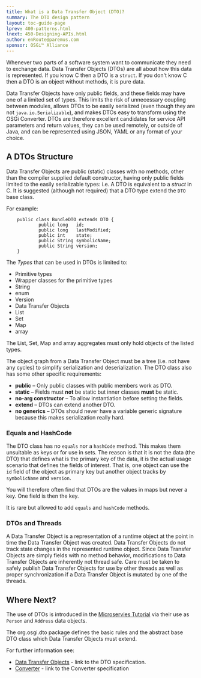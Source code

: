```yaml
---
title: What is a Data Transfer Object (DTO)?
summary: The DTO design pattern
layout: toc-guide-page
lprev: 400-patterns.html 
lnext: 450-Designing-APIs.html 
author: enRoute@paremus.com
sponsor: OSGi™ Alliance   
---
```


Whenever two parts of a software system want to communicate they need to exchange data. Data Transfer Objects (DTOs) are all about how this data is represented. If you know C then a DTO is a `struct`. If you don't know C then a DTO is an object without methods, it is pure data.

Data Transfer Objects have only public fields, and these fields may have one of a limited set of types. This limits the risk of unnecessary coupling between modules, allows DTOs to be easily serialized (even though they are not `java.io.Serializable`), and makes DTOs easy to transform using the OSGi Converter. DTOs are therefore excellent candidates for service API parameters and return values, they can be used remotely, or outside of Java, and can be represented using JSON, YAML or any format of your choice. 


## A DTOs Structure

Data Transfer Objects are public (static) classes with no methods, other than the compiler supplied default constructor, having only public fields limited to the easily serializable types: i.e. A DTO is equivalent to a _struct_ in C. It is suggested (although not required) that a DTO type extend the `DTO` base class.

For example:

        public class BundleDTO extends DTO {
                public long   id;
                public long   lastModified;
                public int    state;
                public String symbolicName;
                public String version;
        }

The _Types_ that can be used in DTOs is limited to:

* Primitive types
* Wrapper classes for the primitive types
* String
* enum
* Version
* Data Transfer Objects
* List
* Set
* Map
* array

The List, Set, Map and array aggregates must only hold objects of the listed types.

The object graph from a Data Transfer Object must be a tree (i.e. not have any cycles) to simplify serialization and deserialization. The DTO class also has some other specific requirements:

* **public** – Only public classes with public members work as DTO. 
* **static** – Fields must **not** be static but inner classes **must** be static. 
* **no-arg constructor** – To allow instantiation before setting the fields.
* **extend** – DTOs can extend another DTO.
* **no generics** – DTOs should never have a variable generic signature because this makes serialization really hard.


### Equals and HashCode

The DTO class has no `equals` nor a `hashCode` method. This makes them unsuitable as keys or for use in sets. The reason is that it is not the 
data (the DTO) that defines what is the primary key of the data, it is the actual usage scenario that defines the fields of interest. 
That is, one object can use the `id` field of the object as primary key but another object tracks by `symbolicName` and `version`.

You will therefore often find that DTOs are the values in maps but never a key. One field is then the key.  

It is rare but allowed to add `equals` and `hashCode` methods.


### DTOs and Threads 

A Data Transfer Object is a representation of a runtime object at the point in time the Data Transfer Object was created. Data Transfer Objects do not track state changes in the represented runtime object. Since Data Transfer Objects are simply fields with no method behavior, modifications to Data Transfer Objects are inherently not thread safe. Care must be taken to safely publish Data Transfer Objects for use by other threads as well as proper synchronization if a Data Transfer Object is mutated by one of the threads.


## Where Next?

The use of DTOs is introduced in the [Microservies Tutorial](../tutorial/030-tutorial_microservice.html) via their use as `Person` and `Address` data objects. 

The org.osgi.dto package defines the basic rules and the abstract base DTO class which Data Transfer Objects must extend. 

For further information see:

* [Data Transfer Objects](https://osgi.org/hudson/job/build.core/lastSuccessfulBuild/artifact/osgi.specs/generated/html/core/framework.dto.html) - link to the DTO specification. 
* [Converter](https://osgi.org/hudson/job/build.cmpn/lastSuccessfulBuild/artifact/osgi.specs/generated/html/cmpn/util.converter.html) - link to the Converter specification

